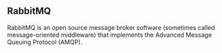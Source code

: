 ## RabbitMQ

RabbitMQ is an open source message broker software (sometimes called
message-oriented middleware) that implements the Advanced Message Queuing
Protocol (AMQP).